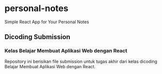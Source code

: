 # personal-notes
Simple React App for Your Personal Notes

## Dicoding Submission
### Kelas Belajar Membuat Aplikasi Web dengan React

Repository ini berisikan file submission untuk tugas akhir dari kelas dicoding Belajar Membuat Aplikasi Web dengan React.
